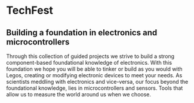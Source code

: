 # TechFest
## Building a foundation in electronics and microcontrollers
  Through this collection of guided projects we strive to build a strong component-based foundational knowledge of electronics. With this foundation we hope you will be able to tinker or build as you would with Legos, creating or modifying electronic devices to meet your needs. As scientists meddling with electronics and vice-versa, our focus beyond the foundational knowledge, lies in microcontrollers and sensors. Tools that allow us to measure the world around us when we choose.
